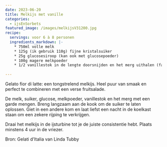 ```yaml
---
date: 2023-06-20
title: Melkijs met vanille
categories:
  - ijsEnSorbets
featured_image: /images/melkijsV31200.jpg
recipe:
  servings: voor 6 à 8 personen
  ingredients_markdown: |-
    * 750ml volle melk
    * 125g (ik gebruik 110g) fijne kristalsuiker 
    * 25g glucosesiroop (kan ook met glucosepoeder)
    * 100g magere melkpoeder
    * 1/2 vanillestok in de lengte doorsnijden en het merg uithalen (facultatief)    
---
```

Gelato fior di latte: een tongstrelend melkijs. Heel puur van smaak en perfect te combineren met een verse fruitsalade. 


<!--more-->

De melk, suiker, glucose, melkpoeder, vanillestok en het merg met een garde mengen. Breng langzaam aan de kook om de suiker te laten oplossen.
Giet in een andere kom en laat liefst een nacht in de koelkast staan om een zekere rijping te verkrijgen.

Draai het melkijs in de ijsturbine tot je de juiste consistentie hebt.
Plaats minstens 4 uur in de vriezer.

Bron: Gelati d'Italia van Linda Tubby